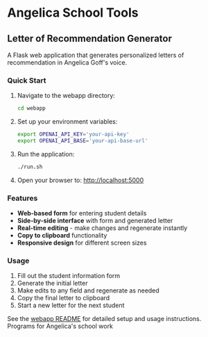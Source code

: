 # Angelica School Tools

## Letter of Recommendation Generator

A Flask web application that generates personalized letters of recommendation in Angelica Goff's voice.

### Quick Start

1. Navigate to the webapp directory:

   ```bash
   cd webapp
   ```

2. Set up your environment variables:

   ```bash
   export OPENAI_API_KEY='your-api-key'
   export OPENAI_API_BASE='your-api-base-url'
   ```

3. Run the application:

   ```bash
   ./run.sh
   ```

4. Open your browser to: <http://localhost:5000>

### Features

- **Web-based form** for entering student details
- **Side-by-side interface** with form and generated letter
- **Real-time editing** - make changes and regenerate instantly
- **Copy to clipboard** functionality
- **Responsive design** for different screen sizes

### Usage

1. Fill out the student information form
2. Generate the initial letter
3. Make edits to any field and regenerate as needed
4. Copy the final letter to clipboard
5. Start a new letter for the next student

See the [webapp README](webapp/README.md) for detailed setup and usage instructions.
Programs for Angelica's school work
